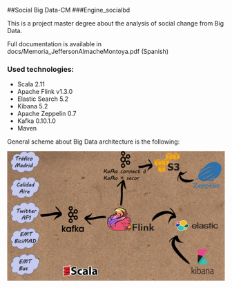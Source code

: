 ##Social Big Data-CM
###Engine_socialbd

This is a project master degree about the analysis of social change from Big Data.

Full documentation is available in docs/Memoria_JeffersonAlmacheMontoya.pdf (Spanish)

### Used technologies: 
- Scala 2.11
- Apache Flink v1.3.0
- Elastic Search 5.2
- Kibana 5.2
- Apache Zeppelin 0.7
- Kafka 0.10.1.0
- Maven
    
General scheme about Big Data architecture is the following:

![Alt text](https://github.com/jeff1191/engine_socialbd/blob/develop/images/architecture.jpg?raw=true "socialbd-architecture")

   
